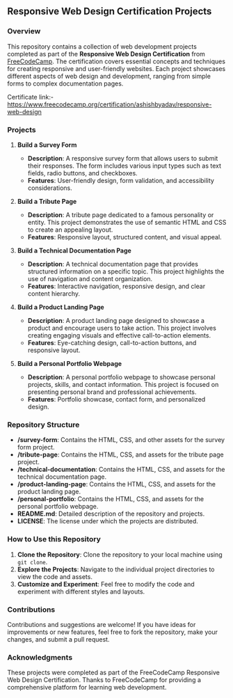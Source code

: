## Responsive Web Design Certification Projects

### Overview

This repository contains a collection of web development projects completed as part of the **Responsive Web Design Certification** from [FreeCodeCamp](https://www.freecodecamp.org/). The certification covers essential concepts and techniques for creating responsive and user-friendly websites. Each project showcases different aspects of web design and development, ranging from simple forms to complex documentation pages.

Certificate link:- https://www.freecodecamp.org/certification/ashishbyadav/responsive-web-design

### Projects

1. **Build a Survey Form**
   - **Description**: A responsive survey form that allows users to submit their responses. The form includes various input types such as text fields, radio buttons, and checkboxes.
   - **Features**: User-friendly design, form validation, and accessibility considerations.

2. **Build a Tribute Page**
   - **Description**: A tribute page dedicated to a famous personality or entity. This project demonstrates the use of semantic HTML and CSS to create an appealing layout.
   - **Features**: Responsive layout, structured content, and visual appeal.

3. **Build a Technical Documentation Page**
   - **Description**: A technical documentation page that provides structured information on a specific topic. This project highlights the use of navigation and content organization.
   - **Features**: Interactive navigation, responsive design, and clear content hierarchy.

4. **Build a Product Landing Page**
   - **Description**: A product landing page designed to showcase a product and encourage users to take action. This project involves creating engaging visuals and effective call-to-action elements.
   - **Features**: Eye-catching design, call-to-action buttons, and responsive layout.

5. **Build a Personal Portfolio Webpage**
   - **Description**: A personal portfolio webpage to showcase personal projects, skills, and contact information. This project is focused on presenting personal brand and professional achievements.
   - **Features**: Portfolio showcase, contact form, and personalized design.

### Repository Structure

- **/survey-form**: Contains the HTML, CSS, and other assets for the survey form project.
- **/tribute-page**: Contains the HTML, CSS, and assets for the tribute page project.
- **/technical-documentation**: Contains the HTML, CSS, and assets for the technical documentation page.
- **/product-landing-page**: Contains the HTML, CSS, and assets for the product landing page.
- **/personal-portfolio**: Contains the HTML, CSS, and assets for the personal portfolio webpage.
- **README.md**: Detailed description of the repository and projects.
- **LICENSE**: The license under which the projects are distributed.

### How to Use this Repository

1. **Clone the Repository**: Clone the repository to your local machine using `git clone`.
2. **Explore the Projects**: Navigate to the individual project directories to view the code and assets.
3. **Customize and Experiment**: Feel free to modify the code and experiment with different styles and layouts.

### Contributions

Contributions and suggestions are welcome! If you have ideas for improvements or new features, feel free to fork the repository, make your changes, and submit a pull request.

### Acknowledgments

These projects were completed as part of the FreeCodeCamp Responsive Web Design Certification. Thanks to FreeCodeCamp for providing a comprehensive platform for learning web development.
